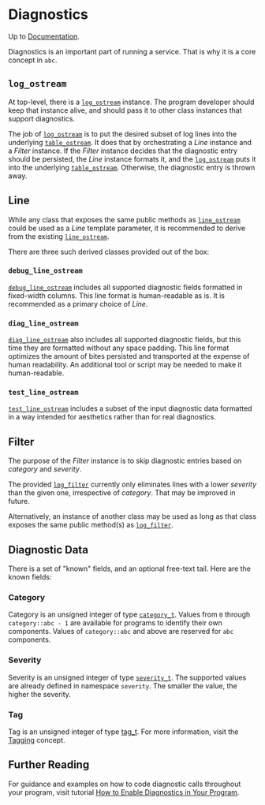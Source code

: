 # Diagnostics

Up to [Documentation](../README.md).

Diagnostics is an important part of running a service.
That is why it is a core concept in `abc`.

## `log_ostream`
At top-level, there is a [`log_ostream`](../ref/log.md) instance.
The program developer should keep that instance alive, and should pass it to other class instances that support diagnostics.

The job of [`log_ostream`](../ref/log.md) is to put the desired subset of log lines into the underlying [`table_ostream`](../ref/table.md).
It does that by orchestrating a _Line_ instance and a _Filter_ instance.
If the _Filter_ instance decides that the diagnostic entry should be persisted, the _Line_ instance formats it, and the [`log_ostream`](../ref/log.md) puts it into the underlying [`table_ostream`](../ref/table.md).
Otherwise, the diagnostic entry is thrown away.

## Line
While any class that exposes the same public methods as [`line_ostream`](../ref/table.md) could be used as a _Line_ template parameter, it is recommended to derive from the existing [`line_ostream`](../ref/table.md).

There are three such derived classes provided out of the box:

### `debug_line_ostream`
[`debug_line_ostream`](../ref/log.md) includes all supported diagnostic fields formatted in fixed-width columns.
This line format is human-readable as is.
It is recommended as a primary choice of _Line_.

### `diag_line_ostream`
[`diag_line_ostream`](../ref/log.md) also includes all supported diagnostic fields, but this time they are formatted without any space padding.
This line format optimizes the amount of bites persisted and transported at the expense of human readability.
An additional tool or script may be needed to make it human-readable.

### `test_line_ostream`
[`test_line_ostream`](../ref/log.md) includes a subset of the input diagnostic data formatted in a way intended for aesthetics rather than for real diagnostics.

## Filter
The purpose of the _Filter_ instance is to skip diagnostic entries based on _category_ and _severity_.

The provided [`log_filter`](../ref/log.md) currently only eliminates lines with a lower _severity_ than the given one, irrespective of _category_.
That may be improved in future.

Alternatively, an instance of another class may be used as long as that class exposes the same public method(s) as [`log_filter`](../ref/log.md).

## Diagnostic Data
There is a set of "known" fields, and an optional free-text tail.
Here are the known fields:

### Category
Category is an unsigned integer of type [`category_t`](../ref/log.md).
Values from `0` through `category::abc - 1` are available for programs to identify their own components.
Values of `category::abc` and above are reserved for `abc` components.

### Severity
Severity is an unsigned integer of type [`severity_t`](../ref/log.md).
The supported values are already defined in namespace `severity`.
The smaller the value, the higher the severity.

### Tag
Tag is an unsigned integer of type [tag_t](../ref/tag.md).
For more information, visit the [Tagging](tagging.md) concept.

## Further Reading
For guidance and examples on how to code diagnostic calls throughout your program, visit tutorial [How to Enable Diagnostics in Your Program](../tutorials/diagnostics.md).